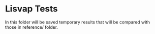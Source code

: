 # Lisvap Tests

In this folder will be saved temporary results that will be compared with those in reference/ folder.
 